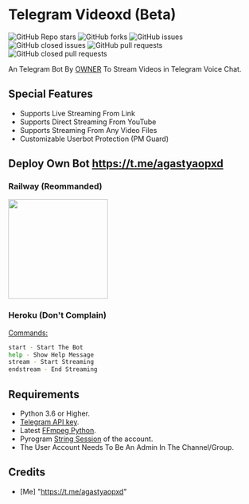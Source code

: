 # Telegram Videoxd (Beta)
![GitHub Repo stars](https://img.shields.io/github/stars/tushargg-creator/Videoxd?color=blue&style=flat)
![GitHub forks](https://img.shields.io/github/forks/tushargg-creator/Videoxd?color=green&style=flat)
![GitHub issues](https://img.shields.io/github/issues/tushargg-creator/Videoxd)
![GitHub closed issues](https://img.shields.io/github/issues-closed/tushargg-creator/Videoxd)
![GitHub pull requests](https://img.shields.io/github/issues-pr/tushargg-creator/Videoxdt) 
![GitHub closed pull requests](https://img.shields.io/github/issues-pr-closed/tushargg-creator/Videoxd)


An Telegram Bot By [OWNER](https://t.me/agastyaopxd) To Stream Videos in Telegram Voice Chat.

## Special Features

- Supports Live Streaming From Link
- Supports Direct Streaming From YouTube
- Supports Streaming From Any Video Files
- Customizable Userbot Protection (PM Guard)

## Deploy Own Bot https://t.me/agastyaopxd

### Railway (Reommanded)
<p><a href="https://railway.app/new/template?template=https%3A%2F%2Fgithub.com%2Ftushargg-creator%2FVideoxd&envs=API_ID%2CAPI_HASH%2CBOT_TOKEN%2CSESSION_STRING%2CCHAT_ID%2CAUTH_USERS%2CBOT_USERNAME%2CREPLY_MESSAGE&optionalEnvs=REPLY_MESSAGE&API_IDDesc=User+Account+Telegram+API_ID+get+it+from+my.telegram.org%2Fapps&API_HASHDesc=User+Account+Telegram+API_HASH+get+it+from+my.telegram.org%2Fapps&BOT_TOKENDesc=Your+Telegram+Bot+Token%2C+get+it+from+%40Botfather+XD&SESSION_STRINGDesc=Pyrogram+Session+String+of+User+Account%2C+get+it+from+%40genStr_robot&CHAT_IDDesc=ID+of+your+Channel+or+Group+where+the+bot+will+works+or+stream+videos&AUTH_USERSDesc=ID+of+Auth+Users+who+can+use+Admin+commands+%28for+multiple+users+seperated+by+space%29&BOT_USERNAMEDesc=Your+Telegram+Bot+Username+without+%40%2C+get+it+from+%40Botfather+XD&REPLY_MESSAGEDesc=A+reply+message+to+those+who+message+the+USER+account+in+PM.+Make+it+blank+if+you+do+not+need+this+feature.&REPLY_MESSAGEDefault=Hello+Sir%2C+I%27m+a+bot+to+stream+videos+on+telegram+voice+chat%2C+not+having+time+to+chat+with+you+%F0%9F%98%82%21&referralCode=SAFONE"><img src="https://img.shields.io/badge/Deploy%20To%20Railway-blueviolet?style=for-the-badge&logo=railway" width="200""/></a></p>

### Heroku (Don't Complain)
<p><a href="https://heroku.com/deploy?template=https://github.com/tushargg-creator/Videoxd"

## Commands:
```sh
start - Start The Bot 
help - Show Help Message
stream - Start Streaming
endstream - End Streaming
```

## Requirements
- Python 3.6 or Higher.
- [Telegram API key](https://docs.pyrogram.org/intro/quickstart#enjoy-the-api).
- Latest [FFmpeg Python](https://www.ffmpeg.org/).
- Pyrogram [String Session](http://t.me/genStr_robot) of the account.
- The User Account Needs To Be An Admin In The Channel/Group.


## Credits

- [Me] "https://t.me/agastyaopxd"
